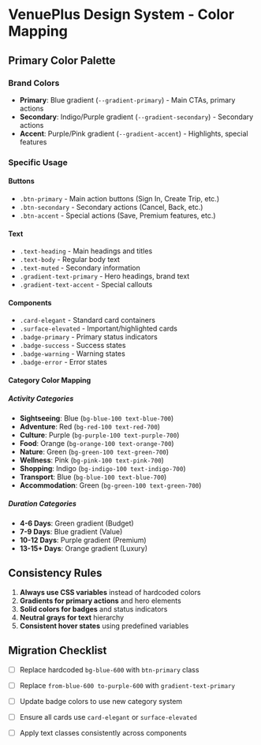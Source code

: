 # VenuePlus Design System - Color Mapping

## Primary Color Palette

### Brand Colors
- **Primary**: Blue gradient (`--gradient-primary`) - Main CTAs, primary actions
- **Secondary**: Indigo/Purple gradient (`--gradient-secondary`) - Secondary actions
- **Accent**: Purple/Pink gradient (`--gradient-accent`) - Highlights, special features

### Specific Usage

#### Buttons
- `.btn-primary` - Main action buttons (Sign In, Create Trip, etc.)
- `.btn-secondary` - Secondary actions (Cancel, Back, etc.)  
- `.btn-accent` - Special actions (Save, Premium features, etc.)

#### Text
- `.text-heading` - Main headings and titles
- `.text-body` - Regular body text
- `.text-muted` - Secondary information
- `.gradient-text-primary` - Hero headings, brand text
- `.gradient-text-accent` - Special callouts

#### Components
- `.card-elegant` - Standard card containers
- `.surface-elevated` - Important/highlighted cards
- `.badge-primary` - Primary status indicators
- `.badge-success` - Success states
- `.badge-warning` - Warning states
- `.badge-error` - Error states

#### Category Color Mapping

##### Activity Categories
- **Sightseeing**: Blue (`bg-blue-100 text-blue-700`)
- **Adventure**: Red (`bg-red-100 text-red-700`)
- **Culture**: Purple (`bg-purple-100 text-purple-700`)
- **Food**: Orange (`bg-orange-100 text-orange-700`)
- **Nature**: Green (`bg-green-100 text-green-700`)
- **Wellness**: Pink (`bg-pink-100 text-pink-700`)
- **Shopping**: Indigo (`bg-indigo-100 text-indigo-700`)
- **Transport**: Blue (`bg-blue-100 text-blue-700`)
- **Accommodation**: Green (`bg-green-100 text-green-700`)

##### Duration Categories
- **4-6 Days**: Green gradient (Budget)
- **7-9 Days**: Blue gradient (Value)
- **10-12 Days**: Purple gradient (Premium)
- **13-15+ Days**: Orange gradient (Luxury)

## Consistency Rules

1. **Always use CSS variables** instead of hardcoded colors
2. **Gradients for primary actions** and hero elements
3. **Solid colors for badges** and status indicators
4. **Neutral grays for text** hierarchy
5. **Consistent hover states** using predefined variables

## Migration Checklist

- [ ] Replace hardcoded `bg-blue-600` with `btn-primary` class
- [ ] Replace `from-blue-600 to-purple-600` with `gradient-text-primary`
- [ ] Update badge colors to use new category system
- [ ] Ensure all cards use `card-elegant` or `surface-elevated`
- [ ] Apply text classes consistently across components

